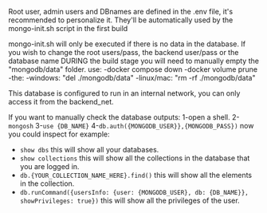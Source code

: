 Root user, admin users and DBnames are defined in the .env file, it's recommended to personalize it. They'll be automatically used by the mongo-init.sh script in the first build

mongo-init.sh will only be executed if there is no data in the database.
If you wish to change the root users/pass, the backend user/pass or the database name DURING the build stage you will need to manually empty the 
"mongodb/data" folder.
use:
-docker compose down
-docker volume prune
-the:
    -windows: "del ./mongodb/data"
    -linux/mac: "rm -rf ./mongodb/data"


This database is configured to run in an internal network, you can only access it from the backend_net.

If you want to manually check the database outputs:
1-open a shell.
2-`mongosh`
3-`use {DB_NAME}`
4-`db.auth({MONGODB_USER}},{MONGODB_PASS})`
now you could inspect for example:
* `show dbs` this will show all your databases.
* `show collections` this will show all the collections in the database that you are logged in.
* `db.{YOUR_COLLECTION_NAME_HERE}.find()` this will show all the elements in the collection.
* `db.runCommand({usersInfo: {user: {MONGODB_USER}, db: {DB_NAME}}, showPrivileges: true})` this will show all the privileges of the user.
  

